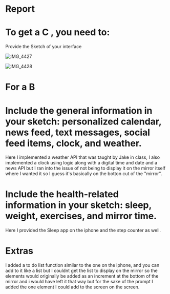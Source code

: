 
<script type="text/javascript" src="processing.js"></script>
# Report


# To get a C , you need to:

Provide the Sketch of your interface

![IMG_4427](https://user-images.githubusercontent.com/80940481/201549292-f50dab07-fe56-4db2-a683-6205527b068f.jpg)

![IMG_4428](https://user-images.githubusercontent.com/80940481/201549307-5ada39f4-6d93-489b-8193-5f4bc9fb6d6d.jpg)



# For a B

# Include the general information in your sketch: personalized calendar, news feed, text messages, social feed items, clock, and weather.
Here I implemented a weather API that was taught by Jake in class, I also implemented a clock using logic along with a digital time and date and a news API but I ran into the issue of not being to 
display it on the mirror itself where I wanted it so I guess it's basically on the botton cut of the "mirror".

# Include the health-related information in your sketch: sleep, weight, exercises, and mirror time.
Here I provided the Sleep app on the iphone and the step counter as well. 

# Extras 
I added a to do list function similar to the one on the iphone, and you can add to it like a list but I couldnt get the list to display on the mirror
so the elements would originally be added as an increment at the bottom of the mirror and i would have left it that way but for the sake of the prompt
I added the one element I could add to the screen on the screen.






<canvas data-processing-sources="elevatorproj.pde"></canvas>




